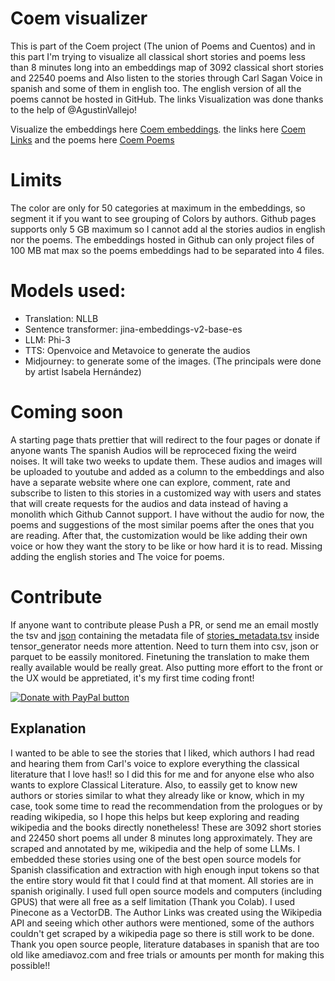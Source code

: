 # Coem visualizer
This is part of the Coem project (The union of Poems and Cuentos) and in this part I'm trying to visualize all classical short stories and poems less than 8 minutes long into an embeddings map of 3092 classical short stories and 22540 poems and Also listen to the stories through Carl Sagan Voice in spanish and some of them in english too.
The english version of all the poems cannot be hosted in GitHub. The links Visualization was done thanks to the help of @AgustinVallejo!

Visualize the embeddings here [Coem embeddings](https://estevefact.github.io). the links here [Coem Links](https://estevefact.github.io/authorToAuthor3D.html) and the poems here [Coem Poems](https://estevefact.github.io/poems-info.html)


# Limits
The color are only for 50 categories at maximum in the embeddings, so segment it if you want to see grouping of Colors by authors. Github pages supports only 5 GB maximum so I cannot add al the stories audios in english nor the poems. The embeddings hosted in Github can only project files of 100 MB mat max so the poems embeddings had to be separated into 4 files.


# Models used:
- Translation: NLLB
- Sentence transformer: jina-embeddings-v2-base-es
- LLM: Phi-3
- TTS: Openvoice and Metavoice to generate the audios
- Midjourney: to generate some of the images. (The principals were done by artist Isabela Hernández)

# Coming soon
A starting page thats prettier that will redirect to the four pages or donate if anyone wants
The spanish Audios will be reproceced fixing the weird noises. It will take two weeks to update them. These audios and images will be uploaded to youtube and added as a column to the embeddings and also have a separate website where one can explore, comment, rate and subscribe to listen to this stories in a customized way with users and states that will create requests for the audios and data instead of having a monolith which Github Cannot support.
I have without the audio for now, the poems and suggestions of the most similar poems after the ones that you are reading. After that, the customization would be like adding their own voice or how they want the story to be like or how hard it is to read. Missing adding the english stories and The voice for poems.

# Contribute
If anyone want to contribute please Push a PR, or send me an email mostly the tsv and [json](authorLinksSmaller.json)
containing the metadata file of [stories_metadata.tsv](tensor_generator/stories_metadata.tsv) inside tensor_generator 
needs more attention. Need to turn them into csv, json or parquet to be eassily monitored. Finetuning 
the translation to make them really available would be really great. Also putting more effort to the front or the UX would be appretiated, it's my first time coding front!

[![Donate with PayPal button](https://www.paypalobjects.com/en_US/i/btn/btn_donateCC_LG.gif)](https://www.paypal.com/donate?hosted_button_id=F43U7EFMW5N2A)

## Explanation
I wanted to be able to see the stories that I liked, which authors I had read and hearing them from Carl's voice to explore everything the classical literature that I love has!! so I did this for me and for anyone else who also wants to explore Classical Literature. Also, to eassily get to know new authors or stories similar to what they already like or know, which in my case, took some time to read the recommendation from the prologues or by reading wikipedia, so I hope this helps but keep exploring and reading wikipedia and the books directly nonetheless!
These are 3092 short stories and 22450 short poems all under 8 minutes long approximately. They are scraped and annotated by me, wikipedia and the 
help of some LLMs. I embedded these stories using one of the best open source models for Spanish classification and 
extraction with high enough input tokens so that the entire story would fit that I could find at that moment.
All stories are in spanish originally. I used full open source models and computers (including GPUS) that were all free 
as a self limitation (Thank you Colab). I used Pinecone as a VectorDB. The Author Links was created using the Wikipedia API and seeing 
which other authors were mentioned, some of the authors couldn't get scraped by a wikipedia page so there is still work 
to be done.
Thank you open source people, literature databases in spanish that are too old like amediavoz.com
 and free trials or amounts per month for making this possible!! 
